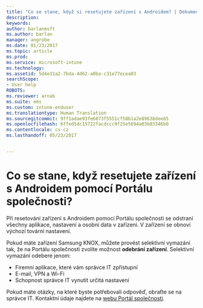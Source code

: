 ```yaml
---
title: "Co se stane, když si resetujete zařízení s Androidem? | Dokumentace Microsoftu"
description: 
keywords: 
author: barlanmsft
ms.author: barlan
manager: angrobe
ms.date: 01/23/2017
ms.topic: article
ms.prod: 
ms.service: microsoft-intune
ms.technology: 
ms.assetid: 5d4e31a2-7bda-4d62-a0ba-c31e77ecea03
searchScope:
- User help
ROBOTS: 
ms.reviewer: arnab
ms.suite: ems
ms.custom: intune-enduser
ms.translationtype: Human Translation
ms.sourcegitcommit: 9ff1adae93fe6873f5551cf58b1a2e89638dee85
ms.openlocfilehash: 6ffed5dc15722facdccc9f25e5694a03b03346b0
ms.contentlocale: cs-cz
ms.lasthandoff: 05/23/2017


---
```



# <a name="what-happens-if-you-reset-your-android-device-using-the-company-portal"></a>Co se stane, když resetujete zařízení s Androidem pomocí Portálu společnosti?

Při resetování zařízení s Androidem pomocí Portálu společnosti se odstraní všechny aplikace, nastavení a osobní data v zařízení. V zařízení se obnoví výchozí tovární nastavení.

Pokud máte zařízení Samsung KNOX, můžete provést selektivní vymazání tak, že na Portálu společnosti zvolíte možnost **odebrání zařízení**. Selektivní vymazání odebere jenom:

- Firemní aplikace, které vám správce IT zpřístupní
- E-mail, VPN a Wi-Fi
- Schopnost správce IT vynutit určitá nastavení

Pokud máte otázky, na které byste potřebovali odpověď, obraťte se na správce IT. Kontaktní údaje najdete na [webu Portál společnosti](http://portal.manage.microsoft.com).

